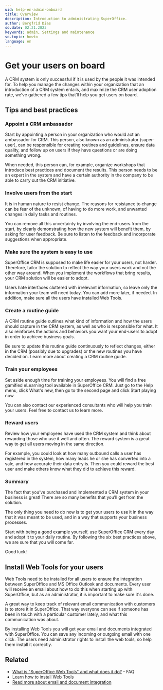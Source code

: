 ```yaml
---
uid: help-en-admin-onboard
title: Overview
description: Introduction to administrating SuperOffice.
author: Bergfrid Dias
so.date: 02.21.2023
keywords: admin, Settings and maintenance
so.topic: howto
language: en
---
```

# Get your users on board

A CRM system is only successful if it is used by the people it was intended for. To help you manage the changes within your organization that an introduction of a CRM system entails, and maximize the CRM user adoption rate, we’ve gathered a few tips that’ll help you get users on board.

## Tips and best practices

### Appoint a CRM ambassador

Start by appointing a person in your organization who would act an ambassador for CRM. This person, also known as an administrator (super-user), can be responsible for creating routines and guidelines, ensure data quality, and follow up on users if they have questions or are doing something wrong.

When needed, this person can, for example, organize workshops that introduce best practices and document the results. This person needs to be an expert in the system and have a certain authority in the company to be able to carry out the CRM initiative.

### Involve users from the start

It is in human nature to resist change. The reasons for resistance to change can be fear of the unknown, of having to do more work, and unwanted changes in daily tasks and routines.

You can remove all this uncertainty by involving the end-users from the start, by clearly demonstrating how the new system will benefit them, by asking for user feedback. Be sure to listen to the feedback and incorporate suggestions when appropriate.

### Make sure the system is easy to use

SuperOffice CRM is supposed to make life easier for your users, not harder. Therefore, tailor the solution to reflect the way your users work and not the other way around. When you implement the workflows that bring results, your CRM solution will be easier to adopt.

Users hate interfaces cluttered with irrelevant information, so leave only the information your team will need today. You can add more later, if needed. In addition, make sure all the users have installed Web Tools.

### Create a routine guide

A CRM routine guide outlines what kind of information and how the users should capture in the CRM system, as well as who is responsible for what. It also reinforces the actions and behaviors you want your end-users to adopt in order to achieve business goals.

Be sure to update this routine guide continuously to reflect changes, either in the CRM (possibly due to upgrades) or the new routines you have decided on. Learn more about creating a CRM routine guide.

### Train your employees

Set aside enough time for training your employees. You will find a free gamified eLearning tool available in SuperOffice CRM. Just go to the Help menu, click What's new, then go to the second page and click Start playing now.

You can also contact our experienced consultants who will help you train your users. Feel free to contact us to learn more.

### Reward users

Review how your employees have used the CRM system and think about rewarding those who use it well and often. The reward system is a great way to get all users moving in the same direction.

For example, you could look at how many outbound calls a user has registered in the system, how many leads he or she has converted into a sale, and how accurate their data entry is. Then you could reward the best user and make others know what they did to achieve this reward.

### Summary

The fact that you’ve purchased and implemented a CRM system in your business is great! There are so many benefits that you’ll get from the solution.

The only thing you need to do now is to get your users to use it in the way that it was meant to be used, and in a way that supports your business processes.

Start with being a good example yourself, use SuperOffice CRM every day and adopt it to your daily routine. By following the six best practices above, we are sure that you will come far.

Good luck!

## Install Web Tools for your users

Web Tools need to be installed for all users to ensure the integration between SuperOffice and MS Office Outlook and documents. Every user will receive an email about how to do this when starting up with SuperOffice, but as an administrator, it is important to make sure it's done.

A great way to keep track of relevant email communication with customers is to store it in SuperOffice. That way everyone can see if someone has been in touch with a particular customer lately, and what this communication was about.

By installing Web Tools you will get your email and documents integrated with SuperOffice. You can save any incoming or outgoing email with one click. The users need administrator rights to install the web tools, so help them install it correctly.

## Related

* [What is "SuperOffice Web Tools" and what does it do?][1] - FAQ
* [Learn how to install Web Tools][2]
* [Read more about email and document integration][3]

<!-- Referenced links -->
[1]: https://community.superoffice.com/no/support-faqs/faq/what-is-superoffice-web-tools-and-what-does-it-do/
[2]: ../../webtools/learn/install.md
[3]: https://community.superoffice.com/en/learning/best-practices-tips/standard-crm/web-tools-work-faster-with-email-and-documents/

<!-- Referenced images -->
